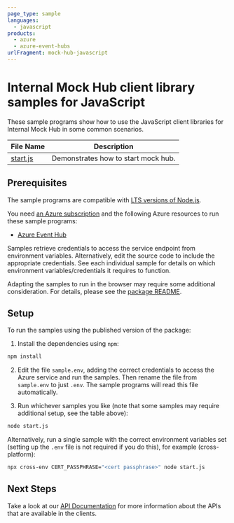 ```yaml
---
page_type: sample
languages:
  - javascript
products:
  - azure
  - azure-event-hubs
urlFragment: mock-hub-javascript
---
```


# Internal Mock Hub client library samples for JavaScript

These sample programs show how to use the JavaScript client libraries for Internal Mock Hub in some common scenarios.

| **File Name**     | **Description**                     |
| ----------------- | ----------------------------------- |
| [start.js][start] | Demonstrates how to start mock hub. |

## Prerequisites

The sample programs are compatible with [LTS versions of Node.js](https://github.com/nodejs/release#release-schedule).

You need [an Azure subscription][freesub] and the following Azure resources to run these sample programs:

- [Azure Event Hub][createinstance_azureeventhub]

Samples retrieve credentials to access the service endpoint from environment variables. Alternatively, edit the source code to include the appropriate credentials. See each individual sample for details on which environment variables/credentials it requires to function.

Adapting the samples to run in the browser may require some additional consideration. For details, please see the [package README][package].

## Setup

To run the samples using the published version of the package:

1. Install the dependencies using `npm`:

```bash
npm install
```

2. Edit the file `sample.env`, adding the correct credentials to access the Azure service and run the samples. Then rename the file from `sample.env` to just `.env`. The sample programs will read this file automatically.

3. Run whichever samples you like (note that some samples may require additional setup, see the table above):

```bash
node start.js
```

Alternatively, run a single sample with the correct environment variables set (setting up the `.env` file is not required if you do this), for example (cross-platform):

```bash
npx cross-env CERT_PASSPHRASE="<cert passphrase>" node start.js
```

## Next Steps

Take a look at our [API Documentation][apiref] for more information about the APIs that are available in the clients.

[start]: https://github.com/Azure/azure-sdk-for-js/blob/main/sdk/eventhub/mock-hub/samples/v1/javascript/start.js
[apiref]: https://github.com/Azure/azure-sdk-for-js/blob/main/sdk/eventhub/mock-hub
[freesub]: https://azure.microsoft.com/free/
[createinstance_azureeventhub]: https://learn.microsoft.com/azure/event-hubs/event-hubs-create
[package]: https://github.com/Azure/azure-sdk-for-js/tree/main/sdk/eventhub/mock-hub/README.md
